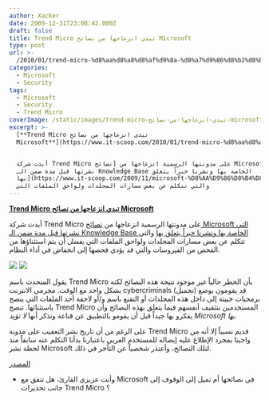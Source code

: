 ```yaml
---
author: Xacker
date: 2009-12-31T23:08:42.000Z
draft: false
title: Trend Micro تبدي انزعاجها من نصائح Microsoft
type: post
url: >-
  /2010/01/trend-micro-%d8%aa%d8%a8%d8%af%d9%8a-%d8%a7%d9%86%d8%b2%d8%b9%d8%a7%d8%ac%d9%87%d8%a7-%d9%85%d9%86-%d9%86%d8%b5%d8%a7%d8%a6%d8%ad-microsoft/
categories:
  - Microsoft
  - Security
tags:
  - Microsoft
  - Security
  - Trend Micro
coverImage: /static/images/trend-micro-تبدي-انزعاجها-من-نصائح-microsoft/microsoft_logo.jpg
excerpt: >-
  [**Trend Micro تبدي انزعاجها من نصائح
  Microsoft**](https://www.it-scoop.com/2010/01/trend-micro-%d8%aa%d8%a8%d8%af%d9%8a-%d8%a7%d9%86%d8%b2%d8%b9%d8%a7%d8%ac%d9%87%d8%a7-%d9%85%d9%86-%d9%86%d8%b5%d8%a7%d8%a6%d8%ad-microsoft/)


  أبدت شركة Trend Micro على مدونتها الرسمية انزعاجها من [نصائح Microsoft التي
  نشرتها قبل مدة ضمن الـ Knowledge Base الخاصة بها ونشرنا خبراً يتعلق
  بها](https://www.it-scoop.com/2009/11/microsoft-%D8%AA%D9%86%D8%B4%D8%B1-%D9%86%D8%B5%D8%A7%D8%A6%D8%AD-%D8%AA%D8%AA%D8%B9%D9%84%D9%82-%D8%A8%D9%81%D8%AD%D8%B5-%D8%A7%D9%84%D9%81%D9%8A%D8%B1%D9%88%D8%B3%D8%A7%D8%AA-%D9%81%D9%8A-%D8%A3/)
  والتي تتكلم عن بعض مسارات المجلدات ولواحق الملفات التي
---
```

[**Trend Micro تبدي انزعاجها من نصائح Microsoft**](https://www.it-scoop.com/2010/01/trend-micro-%d8%aa%d8%a8%d8%af%d9%8a-%d8%a7%d9%86%d8%b2%d8%b9%d8%a7%d8%ac%d9%87%d8%a7-%d9%85%d9%86-%d9%86%d8%b5%d8%a7%d8%a6%d8%ad-microsoft/)

أبدت شركة Trend Micro على مدونتها الرسمية انزعاجها من [نصائح Microsoft التي نشرتها قبل مدة ضمن الـ Knowledge Base الخاصة بها ونشرنا خبراً يتعلق بها](https://www.it-scoop.com/2009/11/microsoft-%D8%AA%D9%86%D8%B4%D8%B1-%D9%86%D8%B5%D8%A7%D8%A6%D8%AD-%D8%AA%D8%AA%D8%B9%D9%84%D9%82-%D8%A8%D9%81%D8%AD%D8%B5-%D8%A7%D9%84%D9%81%D9%8A%D8%B1%D9%88%D8%B3%D8%A7%D8%AA-%D9%81%D9%8A-%D8%A3/) والتي تتكلم عن بعض مسارات المجلدات ولواحق الملفات التي *يفضل* أن يتم استثناؤها من الفحص من الفيروسات والتي قد يؤدي فحصها إلى انخفاض في أداء النظام.

![](/static/images/trend-micro-تبدي-انزعاجها-من-نصائح-microsoft/microsoft_logo.jpg) ![](/static/images/trend-micro-تبدي-انزعاجها-من-نصائح-microsoft/TrendMicro_logo.gif)

يقول المتحدث باسم Trend Micro بأن الخطر حالياً غير موجود نتيجة هذه النصائح لكنه يشكل واحد مع الوقت. مجرمي الانترنت cybercriminals قد يقومون بوضع (تحميل) برمجيات خبيثة إلى داخل هذه المجلدات أو التقنع باسم و/أو لاحقة أحد الملفات التي ينصح باستثنائها. تنصح Trend Micro المستخدمين بتثقيف أنفسهم فيما يتعلق بهذه النصائح وأن يفكرو بها جيداً قبل أن يقومو بالتطبيق عن قناعة وتذكر أنها *لا تؤيد Microsoft بها*.

على الرغم من أن تاريخ نشر التعقيب على مدونة Trend Micro قديم نسبياً إلا أنه من واجبنا بمجرد الإطلاع عليه إيصاله للمستخدم العربي باعتبارنا بدأنا التكلم عنه سابقاً منذ لحظة نشر Microsoft لتلك النصائح، وأعتذر شخصياً عن التأخر في ذلك.

[المصدر](http://blog.trendmicro.com/microsoft-virus-scanning-recommendations-bring-risks)

-   وأنت عزيزي القارئ، هل تتفق مع Microsoft في نصائحها أم تميل إلى الوقوف إلى جانب تحذيرات Trend Micro ؟
